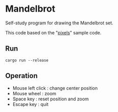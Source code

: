 # Mandelbrot

Self-study program for drawing the Mandelbrot set.

This code based on the "[pixels](https://github.com/parasyte/pixels)" sample code.



## Run

```
cargo run --release
```



## Operation

* Mouse left click : change center position
* Mouse wheel : zoom
* Space key : reset position and zoom
* Escape key : quit


